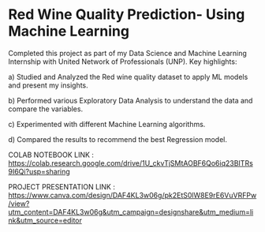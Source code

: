 # Red Wine Quality Prediction- Using Machine Learning

Completed this project as part of my Data Science and Machine Learning Internship with United Network of Professionals (UNP). Key highlights:

a) Studied and Analyzed the Red wine quality dataset to apply ML models and present my insights.

b) Performed various Exploratory Data Analysis to understand the data and compare the variables.

c) Experimented with different Machine Learning algorithms.

d) Compared the results to recommend the best Regression model.

COLAB NOTEBOOK LINK : 
https://colab.research.google.com/drive/1U_ckvTjSMtAOBF6Qo6iq23BITRs9I6Qi?usp=sharing

PROJECT PRESENTATION LINK :
https://www.canva.com/design/DAF4KL3w06g/pk2EtS0lW8E9rE6VuVRFPw/view?utm_content=DAF4KL3w06g&utm_campaign=designshare&utm_medium=link&utm_source=editor
